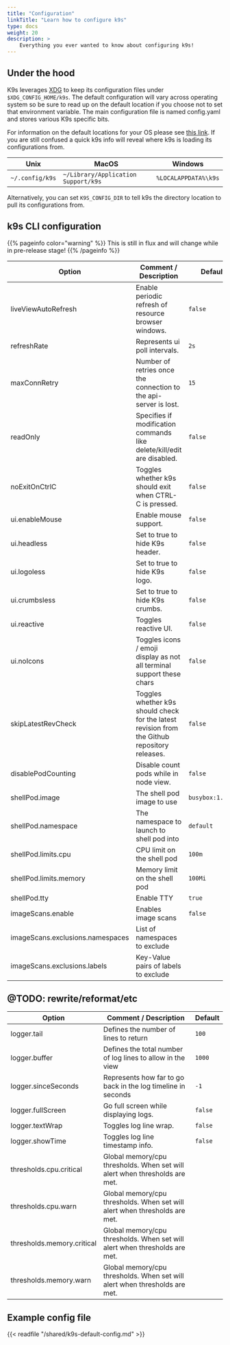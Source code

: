 ```yaml
---
title: "Configuration"
linkTitle: "Learn how to configure k9s"
type: docs
weight: 20
description: >
    Everything you ever wanted to know about configuring k9s!
---
```


## Under the hood

K9s leverages [XDG](https://specifications.freedesktop.org/basedir-spec/latest/) to keep its configuration files under `$XDG_CONFIG_HOME/k9s`. The default configuration will vary across operating system so be sure to read up on the default location if you choose not to set that environment variable. The main configuration file is named config.yaml and stores various K9s specific bits.

For information on the default locations for your OS please see [this link](https://github.com/adrg/xdg/blob/master/README.md). If you are still confused a quick k9s info will reveal where k9s is loading its configurations from.

|Unix|MacOS|Windows|
|----|-----|-------|
|`~/.config/k9s`|`~/Library/Application Support/k9s`|`%LOCALAPPDATA%\k9s`|

Alternatively, you can set `K9S_CONFIG_DIR` to tell k9s the directory location to pull its configurations from.

## k9s CLI configuration

{{% pageinfo color="warning" %}}
This is still in flux and will change while in pre-release stage!
{{% /pageinfo %}}

| Option                  | Comment / Description  |  Default |
|-------------------------|---------------------------------------------------------------------------------------|----------------|
| liveViewAutoRefresh                   | Enable periodic refresh of resource browser windows.| `false` |
| refreshRate                           | Represents ui poll intervals.| `2s` |
| maxConnRetry                          | Number of retries once the connection to the api-server is lost.| `15` |
| readOnly                              | Specifies if modification commands like delete/kill/edit are disabled.| `false` |
| noExitOnCtrlC                         | Toggles whether k9s should exit when CTRL-C is pressed.| `false` |
| ui.enableMouse                        | Enable mouse support.| `false` |
| ui.headless                           | Set to true to hide K9s header.| `false` |                        
| ui.logoless                           | Set to true to hide K9s logo.| `false` |                           
| ui.crumbsless                         | Set to true to hide K9s crumbs.| `false` |
| ui.reactive                           | Toggles reactive UI.|`false` |              
| ui.noIcons                            | Toggles icons / emoji display as not all terminal support these chars | `false` | 
| skipLatestRevCheck                    | Toggles whether k9s should check for the latest revision from the Github repository releases. | `false` |
| disablePodCounting                    | Disable count pods while in node view.| `false` |
| shellPod.image                        | The shell pod image to use | `busybox:1.35.0` |
| shellPod.namespace                    | The namespace to launch to shell pod into | `default` |
| shellPod.limits.cpu                   | CPU limit on the shell pod | `100m`|
| shellPod.limits.memory                | Memory limit on the shell pod | `100Mi` |
| shellPod.tty                          | Enable TTY | `true` |
| imageScans.enable                     | Enables image scans | `false` |
| imageScans.exclusions.namespaces      | List of namespaces to exclude |  |
| imageScans.exclusions.labels          | Key-Value pairs of labels to exclude |  |


## @TODO: rewrite/reformat/etc
| Option                  | Comment / Description  |  Default |
|-------------------------|---------------------------------------------------------------------------------------|----------------|
| logger.tail                           | Defines the number of lines to return | `100` |
| logger.buffer                         | Defines the total number of log lines to allow in the view | `1000` | 
| logger.sinceSeconds                   | Represents how far to go back in the log timeline in seconds | `-1`|
| logger.fullScreen                     | Go full screen while displaying logs.| `false` |    
| logger.textWrap                       | Toggles log line wrap.| `false` |                     
| logger.showTime                       | Toggles log line timestamp info.| `false` |
| thresholds.cpu.critical               | Global memory/cpu thresholds. When set will alert when thresholds are met. |  |
| thresholds.cpu.warn                   | Global memory/cpu thresholds. When set will alert when thresholds are met. | |
| thresholds.memory.critical            | Global memory/cpu thresholds. When set will alert when thresholds are met.|
| thresholds.memory.warn                | Global memory/cpu thresholds. When set will alert when thresholds are met.|


## Example config file

{{< readfile "/shared/k9s-default-config.md" >}}